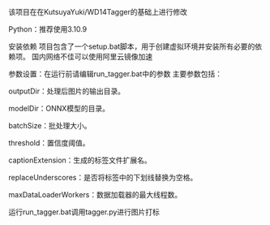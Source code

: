 该项目在在KutsuyaYuki/WD14Tagger的基础上进行修改

Python：推荐使用3.10.9

安装依赖
项目包含了一个setup.bat脚本，用于创建虚拟环境并安装所有必要的依赖项。
国内网络不佳可以使用阿里云镜像加速

参数设置：在运行前请编辑run_tagger.bat中的参数
主要参数包括：

outputDir：处理后图片的输出目录。

modelDir：ONNX模型的目录。

batchSize：批处理大小。

threshold：置信度阈值。

captionExtension：生成的标签文件扩展名。

replaceUnderscores：是否将标签中的下划线替换为空格。

maxDataLoaderWorkers：数据加载器的最大线程数。

运行run_tagger.bat调用tagger.py进行图片打标
